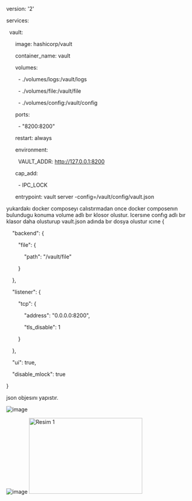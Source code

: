 version: '2'


services:

  vault:

      image: hashicorp/vault

      container_name: vault

      volumes:

        - ./volumes/logs:/vault/logs

        - ./volumes/file:/vault/file

        - ./volumes/config:/vault/config

      ports:

        - "8200:8200"

      restart: always  

      environment:

        VAULT_ADDR: http://127.0.0.1:8200

      cap_add:

        - IPC_LOCK

      entrypoint: vault server -config=/vault/config/vault.json


yukardakı docker composeyı calıstırmadan once docker composenın bulundugu konuma volume adlı bır klosor olustur. Icersıne confıg adlı bır klasor daha olusturup vault.json adında bır dosya olustur ıcıne
{

    "backend": {

        "file": {

            "path": "/vault/file"

        }

    },

    "listener": {

        "tcp": {

            "address": "0.0.0.0:8200",

            "tls_disable": 1

        }

    },

    "ui": true,

    "disable_mlock": true

}

json objesını yapıstır.

![image](https://github.com/ahmetdayi/ImportantNotes/assets/74869229/8e1abd43-aa5d-48b7-b85e-55bb9115c0fd)

![image](https://github.com/ahmetdayi/ImportantNotes/assets/74869229/af4955e9-463a-4395-9de9-769f23a1418a)
<img src="https://github.com/ahmetdayi/ImportantNotes/raw/main/assets/74869229/8e1abd43-aa5d-48b7-b85e-55bb9115c0fd" alt="Resim 1" width="300" height="200">

